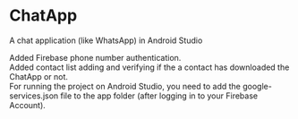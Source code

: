 # ChatApp
A chat application (like WhatsApp) in Android Studio 

Added Firebase phone number authentication. <br>
Added contact list adding and verifying if the a contact has downloaded the ChatApp or not. <br>
For running the project on Android Studio, you need to add the google-services.json file to the app folder (after logging in to your Firebase Account). <br>


